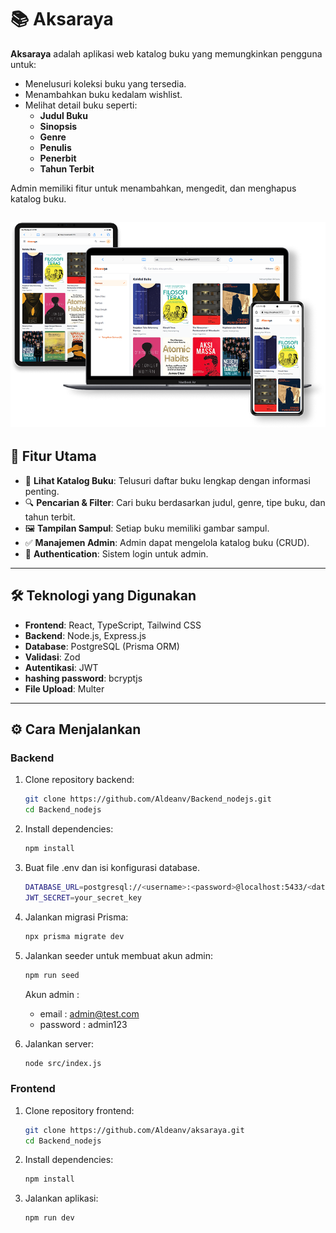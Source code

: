 # 📚 Aksaraya

**Aksaraya** adalah aplikasi web katalog buku yang memungkinkan pengguna untuk:

- Menelusuri koleksi buku yang tersedia.
- Menambahkan buku kedalam wishlist.
- Melihat detail buku seperti:
  - **Judul Buku**
  - **Sinopsis**
  - **Genre**
  - **Penulis**
  - **Penerbit**
  - **Tahun Terbit**

Admin memiliki fitur untuk menambahkan, mengedit, dan menghapus katalog buku.

![Tampilan Aksaraya](public/mockup.png)
---

## 🚀 Fitur Utama

- 📖 **Lihat Katalog Buku**: Telusuri daftar buku lengkap dengan informasi penting.
- 🔍 **Pencarian & Filter**: Cari buku berdasarkan judul, genre, tipe buku, dan tahun terbit.
- 🖼️ **Tampilan Sampul**: Setiap buku memiliki gambar sampul.
- ✅ **Manajemen Admin**: Admin dapat mengelola katalog buku (CRUD).
- 🔐 **Authentication**: Sistem login untuk admin.

---

## 🛠️ Teknologi yang Digunakan

- **Frontend**: React, TypeScript, Tailwind CSS
- **Backend**: Node.js, Express.js
- **Database**: PostgreSQL (Prisma ORM)
- **Validasi**: Zod
- **Autentikasi**: JWT
- **hashing password**: bcryptjs
- **File Upload**: Multer

---

## ⚙️ Cara Menjalankan

### Backend

1. Clone repository backend:

   ```bash
   git clone https://github.com/Aldeanv/Backend_nodejs.git
   cd Backend_nodejs
   ```

2. Install dependencies:
   ```bash
   npm install
   ```
3. Buat file .env dan isi konfigurasi database.
   ```bash
   DATABASE_URL=postgresql://<username>:<password>@localhost:5433/<database_name>
   JWT_SECRET=your_secret_key
   ```
4. Jalankan migrasi Prisma:
   ```bash
   npx prisma migrate dev
   ```
5. Jalankan seeder untuk membuat akun admin:
   ```bash
   npm run seed
   ```
   Akun admin :
   - email : admin@test.com
   - password : admin123
6. Jalankan server:
   ```bash
   node src/index.js
   ```

### Frontend

1. Clone repository frontend:
   ```bash
   git clone https://github.com/Aldeanv/aksaraya.git
   cd Backend_nodejs
   ```
2. Install dependencies:
   ```bash
   npm install
   ```
3. Jalankan aplikasi:
   ```bash
   npm run dev
   ```
